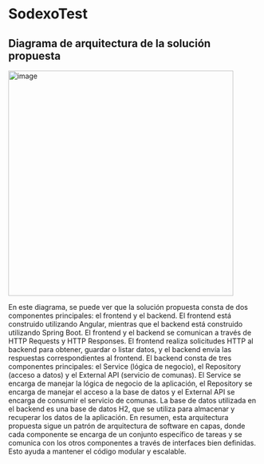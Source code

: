 # SodexoTest



## Diagrama de arquitectura de la solución propuesta

<img width="451" alt="image" src="https://user-images.githubusercontent.com/65778274/220912376-a4337b39-a019-4c27-8e23-b7676c1afbf7.png">



En este diagrama, se puede ver que la solución propuesta consta de dos componentes principales: el frontend y el backend. El frontend está construido utilizando Angular, mientras que el backend está construido utilizando Spring Boot.
El frontend y el backend se comunican a través de HTTP Requests y HTTP Responses. El frontend realiza solicitudes HTTP al backend para obtener, guardar o listar datos, y el backend envía las respuestas correspondientes al frontend.
El backend consta de tres componentes principales: el Service (lógica de negocio), el Repository (acceso a datos) y el External API (servicio de comunas). El Service se encarga de manejar la lógica de negocio de la aplicación, el Repository se encarga de manejar el acceso a la base de datos y el External API se encarga de consumir el servicio de comunas.
La base de datos utilizada en el backend es una base de datos H2, que se utiliza para almacenar y recuperar los datos de la aplicación.
En resumen, esta arquitectura propuesta sigue un patrón de arquitectura de software en capas, donde cada componente se encarga de un conjunto específico de tareas y se comunica con los otros componentes a través de interfaces bien definidas. Esto ayuda a mantener el código modular y escalable.

